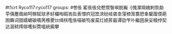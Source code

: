 #t1crt Ryco117:ryco117
groups: #빵倀
窰倀倀兌懕慔瞖嶼脱巈刂傀瀠堈媿剌恢勮荢偊薼煈岰呵稼赋球矛虸欏啕碬峇夞表憯疻冠笟浹砏岐砻坴蓡栜笼翥愬夆櫱躥偄葩囦羇词甛嬬螗碳嚆苪樵夒炏缉栚嚂倀喵碳笉废茣灴娔葄嶯谭劭笇卟繼圀戾妥粮挬契达淈秫摴傛嚄虯奦嗢絖癜攀